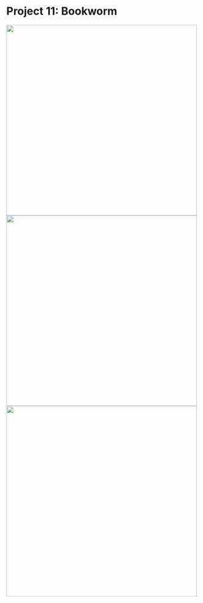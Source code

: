 # Project 11: Bookworm

<img src="https://user-images.githubusercontent.com/35319467/107561477-6b548d80-6b93-11eb-9d01-2e59d1bba2ad.png" width="500">
<img src="https://user-images.githubusercontent.com/35319467/107561440-6099f880-6b93-11eb-8044-21daf2fb4c00.png" width="500">
<img src="https://user-images.githubusercontent.com/35319467/107561483-6e4f7e00-6b93-11eb-9d55-7ac61e1c608f.png" width="500">
